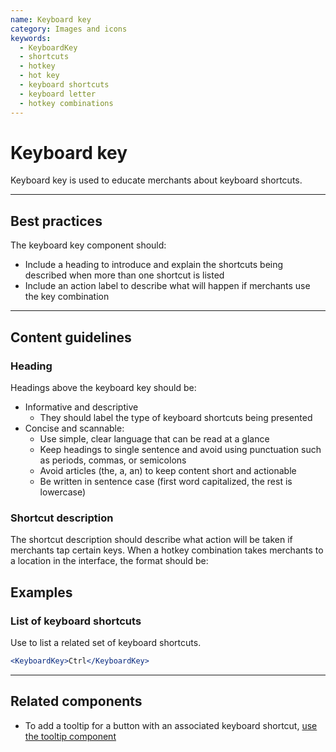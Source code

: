 ```yaml
---
name: Keyboard key
category: Images and icons
keywords:
  - KeyboardKey
  - shortcuts
  - hotkey
  - hot key
  - keyboard shortcuts
  - keyboard letter
  - hotkey combinations
---
```


# Keyboard key

Keyboard key is used to educate merchants about keyboard shortcuts.

---

## Best practices

The keyboard key component should:

- Include a heading to introduce and explain the shortcuts being described when more than one shortcut is listed
- Include an action label to describe what will happen if merchants use the key combination

---

## Content guidelines

### Heading

Headings above the keyboard key should be:

- Informative and descriptive
  - They should label the type of keyboard shortcuts being presented
- Concise and scannable:
  - Use simple, clear language that can be read at a glance
  - Keep headings to single sentence and avoid using punctuation such as periods, commas, or semicolons
  - Avoid articles (the, a, an) to keep content short and actionable
  - Be written in sentence case (first word capitalized, the rest is lowercase)

### Shortcut description

The shortcut description should describe what action will be taken if merchants tap certain keys. When a hotkey combination takes merchants to a location in the interface, the format should be:

## Examples

### List of keyboard shortcuts

Use to list a related set of keyboard shortcuts.

```jsx
<KeyboardKey>Ctrl</KeyboardKey>
```

---

## Related components

* To add a tooltip for a button with an associated keyboard shortcut, [use the tooltip component](/components/tooltip)

